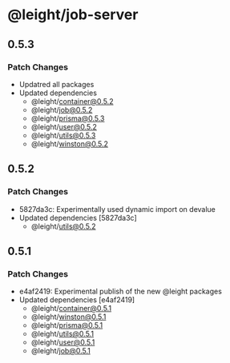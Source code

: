 # @leight/job-server

## 0.5.3

### Patch Changes

- Updatred all packages
- Updated dependencies
  - @leight/container@0.5.2
  - @leight/job@0.5.2
  - @leight/prisma@0.5.3
  - @leight/user@0.5.2
  - @leight/utils@0.5.3
  - @leight/winston@0.5.2

## 0.5.2

### Patch Changes

- 5827da3c: Experimentally used dynamic import on devalue
- Updated dependencies [5827da3c]
  - @leight/utils@0.5.2

## 0.5.1

### Patch Changes

- e4af2419: Experimental publish of the new @leight packages
- Updated dependencies [e4af2419]
  - @leight/container@0.5.1
  - @leight/winston@0.5.1
  - @leight/prisma@0.5.1
  - @leight/utils@0.5.1
  - @leight/user@0.5.1
  - @leight/job@0.5.1
